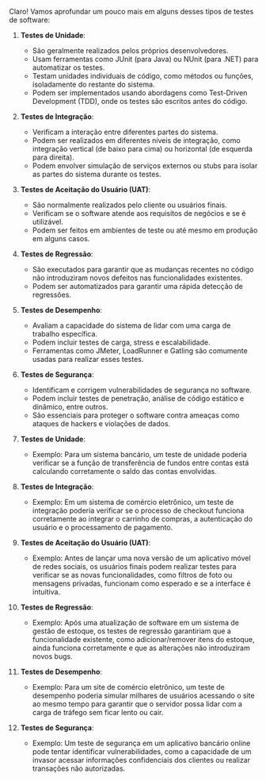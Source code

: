 Claro! Vamos aprofundar um pouco mais em alguns desses tipos de testes de software:

1. **Testes de Unidade**:
   - São geralmente realizados pelos próprios desenvolvedores.
   - Usam ferramentas como JUnit (para Java) ou NUnit (para .NET) para automatizar os testes.
   - Testam unidades individuais de código, como métodos ou funções, isoladamente do restante do sistema.
   - Podem ser implementados usando abordagens como Test-Driven Development (TDD), onde os testes são escritos antes do código.

2. **Testes de Integração**:
   - Verificam a interação entre diferentes partes do sistema.
   - Podem ser realizados em diferentes níveis de integração, como integração vertical (de baixo para cima) ou horizontal (de esquerda para direita).
   - Podem envolver simulação de serviços externos ou stubs para isolar as partes do sistema durante os testes.

3. **Testes de Aceitação do Usuário (UAT)**:
   - São normalmente realizados pelo cliente ou usuários finais.
   - Verificam se o software atende aos requisitos de negócios e se é utilizável.
   - Podem ser feitos em ambientes de teste ou até mesmo em produção em alguns casos.

4. **Testes de Regressão**:
   - São executados para garantir que as mudanças recentes no código não introduziram novos defeitos nas funcionalidades existentes.
   - Podem ser automatizados para garantir uma rápida detecção de regressões.

5. **Testes de Desempenho**:
   - Avaliam a capacidade do sistema de lidar com uma carga de trabalho específica.
   - Podem incluir testes de carga, stress e escalabilidade.
   - Ferramentas como JMeter, LoadRunner e Gatling são comumente usadas para realizar esses testes.

6. **Testes de Segurança**:
   - Identificam e corrigem vulnerabilidades de segurança no software.
   - Podem incluir testes de penetração, análise de código estático e dinâmico, entre outros.
   - São essenciais para proteger o software contra ameaças como ataques de hackers e violações de dados.

1. **Testes de Unidade**:
    - Exemplo: Para um sistema bancário, um teste de unidade poderia verificar se a função de transferência de fundos entre contas está calculando corretamente o saldo das contas envolvidas.

1. **Testes de Integração**:
    - Exemplo: Em um sistema de comércio eletrônico, um teste de integração poderia verificar se o processo de checkout funciona corretamente ao integrar o carrinho de compras, a autenticação do usuário e o processamento de pagamento.

2. **Testes de Aceitação do Usuário (UAT)**:
    - Exemplo: Antes de lançar uma nova versão de um aplicativo móvel de redes sociais, os usuários finais podem realizar testes para verificar se as novas funcionalidades, como filtros de foto ou mensagens privadas, funcionam como esperado e se a interface é intuitiva.

1. **Testes de Regressão**:
    - Exemplo: Após uma atualização de software em um sistema de gestão de estoque, os testes de regressão garantiriam que a funcionalidade existente, como adicionar/remover itens do estoque, ainda funciona corretamente e que as alterações não introduziram novos bugs.

1. **Testes de Desempenho**:
    - Exemplo: Para um site de comércio eletrônico, um teste de desempenho poderia simular milhares de usuários acessando o site ao mesmo tempo para garantir que o servidor possa lidar com a carga de tráfego sem ficar lento ou cair.

1. **Testes de Segurança**:
    - Exemplo: Um teste de segurança em um aplicativo bancário online pode tentar identificar vulnerabilidades, como a capacidade de um invasor acessar informações confidenciais dos clientes ou realizar transações não autorizadas.


